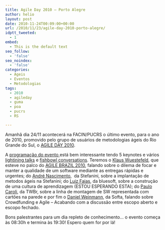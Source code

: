 ```yaml
---
title: Agile Day 2010 – Porto Alegre
author: helio
layout: post
date: 2010-11-24T00:09:00+00:00
url: /2010/11/23/agile-day-2010-porto-alegre/
idptt_tweeted:
  - 1
embed:
  - This is the default text
seo_follow:
  - 'false'
seo_noindex:
  - 'false'
categories:
  - Ageis
  - Eventos
  - Metodologias
tags:
  - 2010
  - agileday
  - guma
  - poa
  - pucrs
  - RS

---
```

Amanhã dia 24/11 acontecerá na FACIN/PUCRS o último evento, para o ano de 2010, promovido pelo grupo de usuários de metodologias ágeis do Rio Grande do Sul, o <a title="AGILEDAY 2010" href="http://sites.google.com/site/agileday2010/" target="_blank">AGILE DAY 2010</a>.

A <a title="Programação" href="http://sites.google.com/site/agileday2010/Home/programacao" target="_self">programação do evento </a>está bem interessante tendo 5 keynotes e vários <a title="Lightining talk" href="http://en.wikipedia.org/wiki/Lightning_Talk" target="_blank">lightining talks</a> e <a title="Fishbowl conversation" href="http://en.wikipedia.org/wiki/Fishbowl_(conversation)" target="_self">fishbowl conversations</a>. Teremos o <a title="Klaus" href="http://twitter.com/klauswuestefeld" target="_blank">Klaus Wuestefeld</a>, que esteve no palco do <a title="AGILE BRAZIL2010" href="http://www.agilebrazil.com/2010/pt/index.html" target="_blank">AGILE BRAZIL 2010</a>, falando sobre o dilema de focar e manter a qualidade de um software mediante as entregas rápidas e urgentes; do <a title="André Nascimento" href="http://twitter.com/alnascimento" target="_blank">André Nascimento</a>,  da Stefanini, sobre a implantação de metodos ágeis na Stefanini; do <a title="Luiz Faias" href="http://twitter.com/luizfaias" target="_blank">Luiz Faias</a>, da bluesoft, sobre a construção de uma cultura de aprendizagem (ESTOU ESPERANDO ESTA); do <a title="Paulo Caroli" href="http://twitter.com/paulocaroli" target="_blank">Paulo Caroli</a>, da TWBr, sobre a linha de montagem de SW representada com cartões na parede e por fim o <a title="DAniel Weinmann" href="http://twitter.com/danielweinmann" target="_blank">Daniel Weinmann</a>, da Softa, falando sobre Crowdfunding e Agile &#8211; Acabando com a discussão entre escopo aberto e escopo fechado.

Bons palestrantes para um dia repleto de conhecimento&#8230; o evento começa às 08:30h e termina às 19:30! Espero quem for por lá!